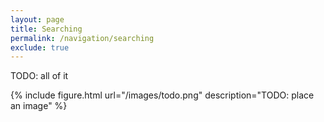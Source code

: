 ```yaml
---
layout: page
title: Searching
permalink: /navigation/searching
exclude: true
---
```


TODO: all of it

{% include figure.html url="/images/todo.png" description="TODO: place an image" %}
